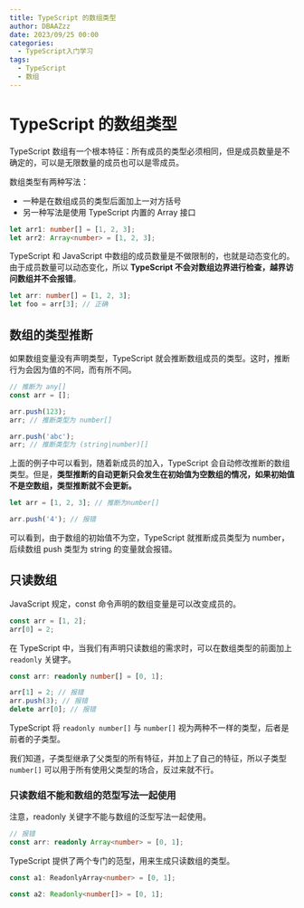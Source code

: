 ```yaml
---
title: TypeScript 的数组类型
author: DBAAZzz
date: 2023/09/25 00:00
categories:
  - TypeScript入门学习
tags:
  - TypeScript
  - 数组
---
```


# TypeScript 的数组类型

TypeScript 数组有一个根本特征：所有成员的类型必须相同，但是成员数量是不确定的，可以是无限数量的成员也可以是零成员。

数组类型有两种写法：

- 一种是在数组成员的类型后面加上一对方括号
- 另一种写法是使用 TypeScript 内置的 Array 接口

```ts
let arr1: number[] = [1, 2, 3];
let arr2: Array<number> = [1, 2, 3];
```

TypeScript 和 JavaScript 中数组的成员数量是不做限制的，也就是动态变化的。由于成员数量可以动态变化，所以 **TypeScript 不会对数组边界进行检查，越界访问数组并不会报错**。

```ts
let arr: number[] = [1, 2, 3];
let foo = arr[3]; // 正确
```

## 数组的类型推断

如果数组变量没有声明类型，TypeScript 就会推断数组成员的类型。这时，推断行为会因为值的不同，而有所不同。

```ts
// 推断为 any[]
const arr = [];

arr.push(123);
arr; // 推断类型为 number[]

arr.push('abc');
arr; // 推断类型为 (string|number)[]
```

上面的例子中可以看到，随着新成员的加入，TypeScript 会自动修改推断的数组类型。但是，**类型推断的自动更新只会发生在初始值为空数组的情况，如果初始值不是空数组，类型推断就不会更新。**

```ts
let arr = [1, 2, 3]; // 推断为number[]

arr.push('4'); // 报错
```

可以看到，由于数组的初始值不为空，TypeScript 就推断成员类型为 number，后续数组 push 类型为 string 的变量就会报错。

## 只读数组

JavaScript 规定，const 命令声明的数组变量是可以改变成员的。

```js
const arr = [1, 2];
arr[0] = 2;
```

在 TypeScript 中，当我们有声明只读数组的需求时，可以在数组类型的前面加上 `readonly` 关键字。

```ts
const arr: readonly number[] = [0, 1];

arr[1] = 2; // 报错
arr.push(3); // 报错
delete arr[0]; // 报错
```

TypeScript 将 `readonly number[]` 与 `number[]` 视为两种不一样的类型，后者是前者的子类型。

我们知道，子类型继承了父类型的所有特征，并加上了自己的特征，所以子类型 `number[]` 可以用于所有使用父类型的场合，反过来就不行。

### 只读数组不能和数组的范型写法一起使用

注意，readonly 关键字不能与数组的泛型写法一起使用。

```ts
// 报错
const arr: readonly Array<number> = [0, 1];
```

TypeScript 提供了两个专门的范型，用来生成只读数组的类型。

```ts
const a1: ReadonlyArray<number> = [0, 1];

const a2: Readonly<number[]> = [0, 1];
```
